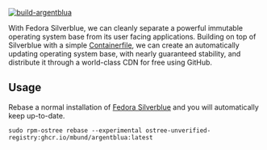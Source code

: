 [![build-argentblua](https://github.com/mbund/argentblua/actions/workflows/build.yaml/badge.svg)](https://github.com/mbund/argentblua/actions/workflows/build.yaml)

With Fedora Silverblue, we can cleanly separate a powerful immutable operating system base from its user facing applications. Building on top of Silverblue with a simple [Containerfile](Containerfile), we can create an automatically updating operating system base, with nearly guaranteed stability, and distribute it through a world-class CDN for free using GitHub.

## Usage

Rebase a normal installation of [Fedora Silverblue](https://silverblue.fedoraproject.org) and you will automatically keep up-to-date.

```
sudo rpm-ostree rebase --experimental ostree-unverified-registry:ghcr.io/mbund/argentblua:latest
```
